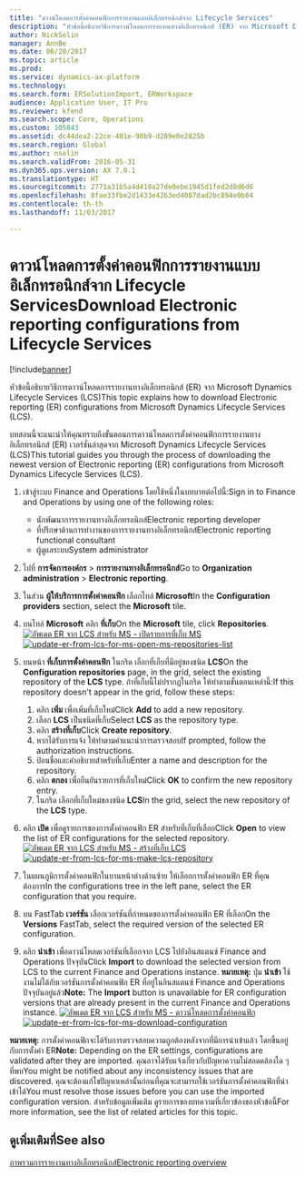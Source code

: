 ```yaml
---
title: "ดาวน์โหลดการตั้งค่าคอนฟิกการรายงานแบบอิเล็กทรอนิกส์จาก Lifecycle Services"
description: "หัวข้อนี้อธิบายวิธีการดาวน์โหลดการรายงานทางอิเล็กทรอนิกส์ (ER) จาก Microsoft Dynamics Lifecycle Services (LCS)"
author: NickSelin
manager: AnnBe
ms.date: 06/20/2017
ms.topic: article
ms.prod: 
ms.service: dynamics-ax-platform
ms.technology: 
ms.search.form: ERSolutionImport, ERWorkspace
audience: Application User, IT Pro
ms.reviewer: kfend
ms.search.scope: Core, Operations
ms.custom: 105843
ms.assetid: dc44dea2-22ce-401e-98b9-d289e0e2825b
ms.search.region: Global
ms.author: nselin
ms.search.validFrom: 2016-05-31
ms.dyn365.ops.version: AX 7.0.1
ms.translationtype: HT
ms.sourcegitcommit: 2771a31b5a4d418a27de0ebe1945d1fed2d8d6d6
ms.openlocfilehash: 8fae33fbe2d1433e4263ed4087dad2bc894e0b84
ms.contentlocale: th-th
ms.lasthandoff: 11/03/2017

---
```


# <a name="download-electronic-reporting-configurations-from-lifecycle-services"></a><span data-ttu-id="db87f-103">ดาวน์โหลดการตั้งค่าคอนฟิกการรายงานแบบอิเล็กทรอนิกส์จาก Lifecycle Services</span><span class="sxs-lookup"><span data-stu-id="db87f-103">Download Electronic reporting configurations from Lifecycle Services</span></span>

[!include[banner](../includes/banner.md)]


<span data-ttu-id="db87f-104">หัวข้อนี้อธิบายวิธีการดาวน์โหลดการรายงานทางอิเล็กทรอนิกส์ (ER) จาก Microsoft Dynamics Lifecycle Services (LCS)</span><span class="sxs-lookup"><span data-stu-id="db87f-104">This topic explains how to download Electronic reporting (ER) configurations from Microsoft Dynamics Lifecycle Services (LCS).</span></span>

<span data-ttu-id="db87f-105">บทสอนนี้จะแนะนำให้คุณทราบถึงขั้นตอนการดาวน์โหลดการตั้งค่าคอนฟิกการรายงานทางอิเล็กทรอนิกส์ (ER) เวอร์ชั่นล่าสุดจาก Microsoft Dynamics Lifecycle Services (LCS)</span><span class="sxs-lookup"><span data-stu-id="db87f-105">This tutorial guides you through the process of downloading the newest version of Electronic reporting (ER) configurations from Microsoft Dynamics Lifecycle Services (LCS).</span></span>

1.  <span data-ttu-id="db87f-106">เข้าสู่ระบบ Finance and Operations โดยใช้หนึ่งในบทบาทต่อไปนี้:</span><span class="sxs-lookup"><span data-stu-id="db87f-106">Sign in to Finance and Operations by using one of the following roles:</span></span>
    -   <span data-ttu-id="db87f-107">นักพัฒนาการรายงานทางอิเล็กทรอนิกส์</span><span class="sxs-lookup"><span data-stu-id="db87f-107">Electronic reporting developer</span></span>
    -   <span data-ttu-id="db87f-108">ที่ปรึกษาด้านการทำงานของการรายงานทางอิเล็กทรอนิกส์</span><span class="sxs-lookup"><span data-stu-id="db87f-108">Electronic reporting functional consultant</span></span>
    -   <span data-ttu-id="db87f-109">ผู้ดูแลระบบ</span><span class="sxs-lookup"><span data-stu-id="db87f-109">System administrator</span></span>

2.  <span data-ttu-id="db87f-110">ไปที่ **การจัดการองค์กร** &gt; **การรายงานทางอิเล็กทรอนิกส์**</span><span class="sxs-lookup"><span data-stu-id="db87f-110">Go to **Organization administration** &gt; **Electronic reporting**.</span></span>
3.  <span data-ttu-id="db87f-111">ในส่วน **ผู้ให้บริการการตั้งค่าคอนฟิก** เลือกไทล์ **Microsoft**</span><span class="sxs-lookup"><span data-stu-id="db87f-111">In the **Configuration providers** section, select the **Microsoft** tile.</span></span>
4.  <span data-ttu-id="db87f-112">บนไทล์ **Microsoft** คลิก **ที่เก็บ**</span><span class="sxs-lookup"><span data-stu-id="db87f-112">On the **Microsoft** tile, click **Repositories**.</span></span> <span data-ttu-id="db87f-113">[![อัพเดต ER จาก LCS สำหรับ MS - เปิดรายการที่เก็บ MS](./media/update-er-from-lcs-for-ms-open-ms-repositories-list.png)](./media/update-er-from-lcs-for-ms-open-ms-repositories-list.png)</span><span class="sxs-lookup"><span data-stu-id="db87f-113">[![update-er-from-lcs-for-ms-open-ms-repositories-list](./media/update-er-from-lcs-for-ms-open-ms-repositories-list.png)](./media/update-er-from-lcs-for-ms-open-ms-repositories-list.png)</span></span>
5.  <span data-ttu-id="db87f-114">บนหน้า **ที่เก็บการตั้งค่าคอนฟิก** ในกริด เลือกที่เก็บที่มีอยู่ของชนิด **LCS**</span><span class="sxs-lookup"><span data-stu-id="db87f-114">On the **Configuration repositories** page, in the grid, select the existing repository of the **LCS** type.</span></span> <span data-ttu-id="db87f-115">ถ้าที่เก็บนี้ไม่ปรากฏในกริด ให้ทำตามขั้นตอนเหล่านี้:</span><span class="sxs-lookup"><span data-stu-id="db87f-115">If this repository doesn't appear in the grid, follow these steps:</span></span>
    1.  <span data-ttu-id="db87f-116">คลิก **เพิ่ม** เพื่อเพิ่มที่เก็บใหม่</span><span class="sxs-lookup"><span data-stu-id="db87f-116">Click **Add** to add a new repository.</span></span>
    2.  <span data-ttu-id="db87f-117">เลือก **LCS** เป็นชนิดที่เก็บ</span><span class="sxs-lookup"><span data-stu-id="db87f-117">Select **LCS** as the repository type.</span></span>
    3.  <span data-ttu-id="db87f-118">คลิก **สร้างที่เก็บ**</span><span class="sxs-lookup"><span data-stu-id="db87f-118">Click **Create repository**.</span></span>
    4. <span data-ttu-id="db87f-119">หากได้รับการแจ้ง ให้ทำตามคำแนะนำการตรวจสอบ</span><span class="sxs-lookup"><span data-stu-id="db87f-119">If prompted, follow the authorization instructions.</span></span>
    5.  <span data-ttu-id="db87f-120">ป้อนชื่อและคำอธิบายสำหรับที่เก็บ</span><span class="sxs-lookup"><span data-stu-id="db87f-120">Enter a name and description for the repository.</span></span>
    6.  <span data-ttu-id="db87f-121">คลิก **ตกลง** เพื่อยืนยันรายการที่เก็บใหม่</span><span class="sxs-lookup"><span data-stu-id="db87f-121">Click **OK** to confirm the new repository entry.</span></span>
    7.  <span data-ttu-id="db87f-122">ในกริด เลือกที่เก็บใหม่ของชนิด **LCS**</span><span class="sxs-lookup"><span data-stu-id="db87f-122">In the grid, select the new repository of the **LCS** type.</span></span>

6.  <span data-ttu-id="db87f-123">คลิก **เปิด** เพื่อดูรายการของการตั้งค่าคอนฟิก ER สำหรับที่เก็บที่เลือก</span><span class="sxs-lookup"><span data-stu-id="db87f-123">Click **Open** to view the list of ER configurations for the selected repository.</span></span> <span data-ttu-id="db87f-124">[![อัพเดต ER จาก LCS สำหรับ MS - สร้างที่เก็บ LCS](./media/update-er-from-lcs-for-ms-make-lcs-repository.png)](./media/update-er-from-lcs-for-ms-make-lcs-repository.png)</span><span class="sxs-lookup"><span data-stu-id="db87f-124">[![update-er-from-lcs-for-ms-make-lcs-repository](./media/update-er-from-lcs-for-ms-make-lcs-repository.png)](./media/update-er-from-lcs-for-ms-make-lcs-repository.png)</span></span>
7.  <span data-ttu-id="db87f-125">ในแผนภูมิการตั้งค่าคอนฟิกในบานหน้าต่างด้านซ้าย ให้เลือกการตั้งค่าคอนฟิก ER ที่คุณต้องการ</span><span class="sxs-lookup"><span data-stu-id="db87f-125">In the configurations tree in the left pane, select the ER configuration that you require.</span></span>
8.  <span data-ttu-id="db87f-126">บน FastTab **เวอร์ชัน** เลือกเวอร์ชันที่กำหนดของการตั้งค่าคอนฟิก ER ที่เลือก</span><span class="sxs-lookup"><span data-stu-id="db87f-126">On the **Versions** FastTab, select the required version of the selected ER configuration.</span></span>
9.  <span data-ttu-id="db87f-127">คลิก **นำเข้า** เพื่อดาวน์โหลดเวอร์ชันที่เลือกจาก LCS ไปยังอินสแตนซ์ Finance and Operations ปัจจุบัน</span><span class="sxs-lookup"><span data-stu-id="db87f-127">Click **Import** to download the selected version from LCS to the current Finance and Operations instance.</span></span> <span data-ttu-id="db87f-128">**หมายเหตุ:** ปุ่ม **นำเข้า** ใช้งานไม่ได้กับเวอร์ชันการตั้งค่าคอนฟิก ER ที่อยู่ในอินสแตนซ์ Finance and Operations ปัจจุบันอยู่แล้ว</span><span class="sxs-lookup"><span data-stu-id="db87f-128">**Note:** The **Import** button is unavailable for ER configuration versions that are already present in the current Finance and Operations instance.</span></span> <span data-ttu-id="db87f-129">[![อัพเดต ER จาก LCS สำหรับ MS - ดาวน์โหลดการตั้งค่าคอนฟิก](./media/update-er-from-lcs-for-ms-download-configuration.png)](./media/update-er-from-lcs-for-ms-download-configuration.png)</span><span class="sxs-lookup"><span data-stu-id="db87f-129">[![update-er-from-lcs-for-ms-download-configuration](./media/update-er-from-lcs-for-ms-download-configuration.png)](./media/update-er-from-lcs-for-ms-download-configuration.png)</span></span>

<span data-ttu-id="db87f-130">**หมายเหตุ:** การตั้งค่าคอนฟิกจะได้รับการตรวจสอบความถูกต้องหลังจากที่มีการนำเข้าแล้ว โดยขึ้นอยู่กับการตั้งค่า ER</span><span class="sxs-lookup"><span data-stu-id="db87f-130">**Note:** Depending on the ER settings, configurations are validated after they are imported.</span></span> <span data-ttu-id="db87f-131">คุณอาจได้รับแจ้งเกี่ยวกับปัญหาความไม่สอดคล้องใด ๆ ที่พบ</span><span class="sxs-lookup"><span data-stu-id="db87f-131">You might be notified about any inconsistency issues that are discovered.</span></span> <span data-ttu-id="db87f-132">คุณจะต้องแก้ไขปัญหาเหล่านั้นก่อนที่คุณจะสามารถใช้เวอร์ชันการตั้งค่าคอนฟิกที่นำเข้าได้</span><span class="sxs-lookup"><span data-stu-id="db87f-132">You must resolve those issues before you can use the imported configuration version.</span></span> <span data-ttu-id="db87f-133">สำหรับข้อมูลเพิ่มเติม ดูรายการของบทความที่เกี่ยวข้องของหัวข้อนี้</span><span class="sxs-lookup"><span data-stu-id="db87f-133">For more information, see the list of related articles for this topic.</span></span>

<a name="see-also"></a><span data-ttu-id="db87f-134">ดูเพิ่มเติมที่</span><span class="sxs-lookup"><span data-stu-id="db87f-134">See also</span></span>
--------

[<span data-ttu-id="db87f-135">ภาพรวมการรายงานทางอิเล็กทรอนิกส์</span><span class="sxs-lookup"><span data-stu-id="db87f-135">Electronic reporting overview</span></span>](general-electronic-reporting.md)




